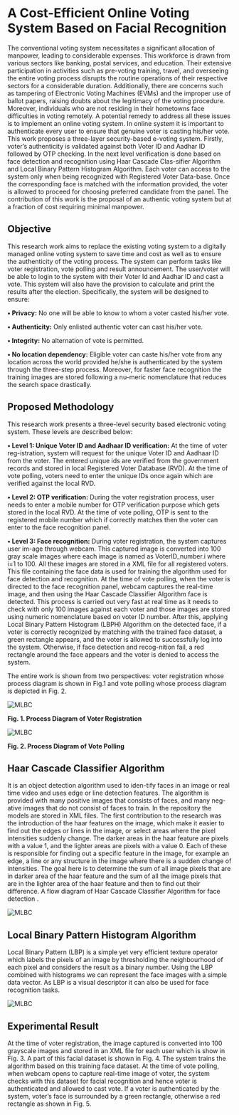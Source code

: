 # A Cost-Efficient Online Voting System Based on Facial Recognition

The conventional voting system necessitates a significant allocation of manpower, leading to considerable expenses. This workforce is drawn from various sectors like banking, postal services, and education. Their extensive participation in activities such as pre-voting training, travel, and overseeing the entire voting process disrupts the routine operations of their respective sectors for a considerable duration. Additionally, there are concerns such as tampering of Electronic Voting Machines (EVMs) and the improper use of ballot papers, raising doubts about the legitimacy of the voting procedure. Moreover, individuals who are not residing in their hometowns face difficulties in voting remotely. A potential remedy to address all these issues is to implement an online voting system. In online system it is important to authenticate every user to ensure that genuine voter is casting his/her vote. This  work proposes a three-layer security-based e-voting system. Firstly, voter’s authenticity is validated against both Voter ID and Aadhar ID followed by OTP checking. In the next level verification is done based on face detection and recognition using Haar Cascade Clas-sifier Algorithm and Local Binary Pattern Histogram Algorithm. Each voter can access to the system only when being recognized with Registered Voter Data-base. Once the corresponding face is matched with the information provided, the voter is allowed to proceed for choosing preferred candidate from the panel. The contribution of this  work is the proposal of an authentic voting system but at a fraction of cost requiring minimal manpower.

## Objective

This research work aims to replace the existing voting system to a digitally managed online voting system to save time and cost as well as to ensure the authenticity of the voting process. The system can perform tasks like voter registration, vote polling and result announcement.
The user/voter will be able to login to the system with their Voter Id and Aadhar ID and cast a vote. This system will also have the provision to calculate and print the results after the election. Specifically, the system will be designed to ensure:

**• Privacy:** No one will be able to know to whom a voter casted his/her vote.

**• Authenticity:** Only enlisted authentic voter can cast his/her vote.

**• Integrity:** No alternation of vote is permitted.

**• No location dependency:** Eligible voter can caste his/her vote from any location across the world provided he/she is authenticated by the system through the three-step process.
Moreover, for faster face recognition the training images are stored following a nu-meric nomenclature that reduces the search space drastically.

##  Proposed Methodology
This research work presents a three-level security based electronic voting system. These levels are described below:

**• Level 1: Unique Voter ID and Aadhaar ID verification:** At the time of voter reg-istration, system will request for the unique Voter ID and Aadhaar ID from the voter. The entered unique ids are verified from the government records and stored in local Registered Voter Database (RVD). At the time of vote polling, voters need to enter the unique IDs once again which are verified against the local RVD.

**• Level 2: OTP verification:** During the voter registration process, user needs to enter a mobile number for OTP verification purpose which gets stored in the local RVD. At the time of vote polling, OTP is sent to the registered mobile number which if correctly matches then the voter can enter to the face recognition panel.

**• Level 3: Face recognition:**  During voter registration, the system captures user im-age through webcam. This captured image is converted into 100 gray scale images where each image is named as VoterID_number.i where i=1 to 100. All these images are stored in a XML file for all registered voters. This file containing the face data is used for training the algorithm used for face detection and recognition. At the time of vote polling, when the voter is directed to the face recognition panel, webcam captures the real-time image, and then using the Haar Cascade Classifier Algorithm face is detected. This process is carried out very fast at real time as it needs to check with only 100 images against each voter and those images are stored using numeric nomenclature based on voter ID number. After this, applying Local Binary Pattern Histogram (LBPH) Algorithm on the detected face, if a voter is correctly recognized by matching with the trained face dataset, a green rectangle appears, and the voter is allowed to successfully log into the system. Otherwise, if face detection and recog-nition fail, a red rectangle around the face appears and the voter is denied to access the system.

The entire work is shown from two perspectives: voter registration whose process diagram is shown in Fig.1 and vote polling whose process diagram is depicted in Fig. 2.

<img src ="https://github.com/geekymonk123/E-voting-system/blob/main/voter%20reg.jpg" alt="MLBC">

**Fig. 1. Process Diagram of Voter Registration**

<img src="https://github.com/geekymonk123/E-voting-system/blob/main/vote_poling.jpg" alt="MLBC">

**Fig. 2. Process Diagram of Vote Polling**

## Haar Cascade Classifier Algorithm

It is an object detection algorithm used to iden-tify faces in an image or real time video and uses edge or line detection features. The algorithm is provided with many positive images that consists of faces, and many neg-ative images that do not consist of faces to train. In the repository the models are stored in XML files. The first contribution to the research was the introduction of the haar features on the image, which make it easier to find out the edges or lines in the image, or select areas where the pixel intensities suddenly change. The darker areas in the haar feature are pixels with a value 1, and the lighter areas are pixels with a value 0. Each of these is responsible for finding out a specific feature in the image, for example an edge, a line or any structure in the image where there is a sudden change of intensities. The goal here is to determine the sum of all image pixels that are in darker area of the haar feature and the sum of all the image pixels that are in the lighter area of the haar feature and then to find out their difference. A flow diagram of Haar Cascade Classifier Algorithm for face detection .

<img src="https://github.com/geekymonk123/E-voting-system/blob/main/Haar%20Cascade%20Classifier.jpg" alt="MLBC">

## Local Binary Pattern Histogram Algorithm

Local Binary Pattern (LBP) is a simple yet very efficient texture operator which labels the pixels of an image by thresholding the neighbourhood of each pixel and considers the result as a binary number. Using the LBP combined with histograms we can represent the face images with a simple data vector. As LBP is a visual descriptor it can also be used for face recognition tasks.

<img src="https://github.com/geekymonk123/E-voting-system/blob/main/LBP.jpg" alt="MLBC">

## Experimental Result

At the time of voter registration, the image captured is converted into 100 grayscale images and stored in an XML file for each user which is show in Fig. 3. A part of this facial dataset is shown in Fig. 4. The system trains the algorithm based on this training face dataset. At the time of vote polling, when webcam opens to capture real-time image of voter, the system checks with this dataset for facial recognition and hence voter is authenticated and allowed to cast vote. If a voter is authenticated by the system, voter’s face is surrounded by a green rectangle, otherwise a red rectangle as shown in Fig. 5.




